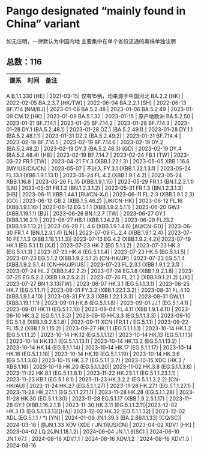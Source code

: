 # Pango designated “mainly found in China” variant

如无注明，一律默认为中国内地
主要集中在单个省份流通的毒株单独注明

<html>
<body>
<!--StartFragment-->

## 总数：116

谱系|时间|备注
-- | -- | --
A
B.1.1.330 [HE] | 2021-03-15| 仅有15例，均来源于中国河北
BA.2.2 [HK] | 2022-02-05
BA.2.3.7 [HK/TW] | 2022-06-04
BA.2.2.1 [SH] | 2022-06-13
BF.7.14 [NM/BJ] | 2023-01-06
BA.5.2.48 | 2023-01-06
BA.5.2.49 | 2023-01-09
CM.12 [HK] | 2023-01-09
BA.5.1.32 | 2023-01-15 | 原产地欧洲
BA.5.2.50 | 2023-01-21
BF.7.14.1 | 2023-01-25
BF.7.14.2 | 2023-01-28
BF.7.14.3 | 2023-01-28
DY.1 (BA.5.2.48.1) | 2023-01-28
DZ.1 (BA.5.2.49.1) | 2023-01-28
DY.1.1 (BA.5.2.48.1.1) | 2023-01-31
DZ.2 (BA.5.2.49.2) | 2023-01-31
BF.7.14.4 | 2023-02-19
BF.7.14.5 | 2023-02-19
BF.7.14.6 | 2023-02-19
DY.2 (BA.5.2.48.2) | 2023-02-19
DY.3 (BA.5.2.48.3) [GD] | 2023-02-19
DY.4 (BA.5.2.48.4) [HB] | 2023-02-19
BF.7.14.7 | 2023-02-24
FB.1 [TW] | 2023-03-22
FR.1 [TW] | 2023-04-21
FY.3 (XBB.1.22.1.3) | 2023-05-05
XBB.1.16.6 [MY/US/CA/CN] | 2023-05-07 | 不计入
FY.3.1 (XBB.1.22.1.3.1) | 2023-05-24
FL.13.1 (XBB.1.9.1.13.1) | 2023-05-24
FL.4.2 (XBB.1.9.1.4.2) | 2023-05-24
XBB.1.16.8 | 2023-05-26
FL.15 (XBB.1.9.1.15) | 2023-05-29
FR.1.1 (BN.1.2.3.1.1) [LN] | 2023-05-31
FR.1.2 (BN.1.2.3.1.2) | 2023-05-31
FR.1.3 (BN.1.2.3.1.3) [HB] | 2023-06-11
XBB.1.44.1 [RU/CN-XJ] | 2023-06-11
FL.2.3 (XBB.1.9.1.2.3) [GD] | 2023-06-12
GB.2 (XBB.1.5.46.2) [UK/CN-HK] | 2023-06-12
FL.16 (XBB.1.9.1.16) | 2023-06-12
EG.5.1.1 (XBB.1.9.2.5.1.1) | 2023-06-20
GW.1 (XBB.1.19.1.1) [BJ] | 2023-06-26
BN.1.2.7 [TW] | 2023-06-27
GY.1 (XBB.1.16.2.1) | 2023-06-27
HB.1 (XBB.1.34.2.1) | 2023-06-29
FL.13.2 (XBB.1.9.1.13.2) | 2023-06-29
FL.4.6 (XBB.1.9.1.4.6) [AU/CN-GD] | 2023-06-30
FR.1.4 (BN.1.2.3.1.4) [LN] | 2023-07-09
FL.2.4 (XBB.1.9.1.2.4) | 2023-07-10
FE.1.1.3 (XBB.1.18.1.1.1.3)| 2023-07-13
EG.4.2 (XBB.1.9.2.4.2)| 2023-07-19
HK.1 (EG.5.1.1.1) [XJ] | 2023-07-23
HK.2 (EG.5.1.1.2) | 2023-07-23
HK.3 (EG.5.1.1.3) | 2023-07-23
HK.4 (EG.5.1.1.4) | 2023-07-23
HK.5 (EG.5.1.1.5) | 2023-07-23
EG.5.1.2 (XBB.1.9.2.5.1.2) [CN-HK/JP] | 2023-07-23
EG.5.1.4 (XBB.1.9.2.5.1.4) [CN-HK/JP/US] | 2023-07-23
FL.2.3.1 (XBB.1.9.1.2.3.1) | 2023-07-24
HL.2 (XBB.1.42.2.2) | 2023-07-24
EG.1.8 (XBB.1.9.2.1.8) | 2023-07-25
EG.5.2.2 (XBB.1.9.2.5.2.2) | 2023-07-26
FL.21.2 (XBB.1.9.1.21.2) [JX] | 2023-07-27
BN.1.3.13[TW] | 2023-08-07
HK.3.1  (EG.5.1.1.3.1) | 2023-08-25
HK.7 (EG.5.1.1.7) | 2023-08-31
FY.3.2  (XBB.1.22.1.3.2) | 2023-08-31
FL.4.10  (XBB.1.9.1.4.10) | 2023-08-31
FY.3.3 (XBB.1.22.1.3.3) | 2023-08-31
GW.1.1 (XBB.1.19.1.1.1) | 2023-09-01
HK.8 (EG.5.1.1.8) | 2023-09-01
JJ.1 (EG.5.1.4.1) | 2023-09-01
HK.11 (EG.5.1.1.10) | 2023-09-04
FL.4.11 (XBB.1.9.1.4.11) | 2023-09-10
HK.3.2 (EG.5.1.1.3.2) | 2023-09-10
HK.3.3 (EG.5.1.1.3.3) | 2023-09-10
EG.5.1.8 (XBB.1.9.2.5.1.8) | 2023-09-11
XCN (FR.1.1 / EG.5.1.1) | 2023-09-22
FL.15.2 (XBB.1.9.1.15.2) | 2023-09-27
HK.1.1 (EG.5.1.1.1.1) | 2023-10-14
HK.1.2 (EG.5.1.1.1.2) | 2023-10-14
HK.12 (EG.5.1.1.12) | 2023-10-14
HK.13 (EG.5.1.1.13) | 2023-10-14
HK.13.1 (EG.5.1.1.13.1) | 2023-10-14
HK.13.2 (EG.5.1.1.13.2) | 2023-10-14
HK.14 (EG.5.1.1.14) | 2023-10-14
HK.17 (EG.5.1.1.17) | 2023-10-14
HK.18 (EG.5.1.1.18) | 2023-10-14
HK.19 (EG.5.1.1.19) | 2023-10-14
HK.3.6 (EG.5.1.1.3.6) | 2023-10-15
HK.3.7 (EG.5.1.1.3.7) | 2023-10-15
XDC (HK.3 / XBB.1.16) | 2023-10-19
HK.20 (EG.5.1.1.20)| 2023-11-02
HK.3.8 (EG.5.1.1.3.8) | 2023-11-22
HK.8.1 (EG.5.1.1.8.1) | 2023-11-22
HK.23.1.1 (EG.5.1.1.23.1.1) | 2023-11-23
KB.1  (EG.5.1.8.1) | 2023-11-23
HK.3.2.2 (EG.5.1.1.3.2.2) [CN-HK/AU] | 2023-11-24
HK.27 (EG.5.1.1.27) | 2023-11-28
HK.27.1 (EG.5.1.1.27.1) | 2023-11-28
HK.27.1.1 (EG.5.1.1.27.1.1) | 2023-11-28
HK.28 (EG.5.1.1.28) | 2023-11-28
HK.30 (EG.5.1.1.30) | 2023-11-28
EG.5.1.17 (XBB.1.9.2.5.1.17) | 2023-11-28
GY.1 (XBB.1.16.2.1.1) | 2023-11-30
HK.3.11 (EG.5.1.1.3.11)|2023-12-02
HK.3.13 (EG.5.1.1.3.13)[HA]| 2023-12-02
HK.32 (EG.5.1.1.32) | 2023-12-02
XDL (EG.5.1.1 / *) [YN] | 2024-01-09
JN.1.39.3 (BA.2.86.1.1.33) [CQ/SC]| 2024-03-18 | 原JN.1.33
XDV (XDE / JN.1)[US/CN] | 2023-04-02
XDV.1 [HK] | 2023-04-02
LQ.2(JN.1.18.1.2) | 2024-06-04
JN.1.1.9[SC] | 2024-06-10
JN.1.67.1｜2024-08-16
XDV.1.1｜2024-08-16
XDV.1.2｜2024-08-16
XDV.1.5｜2024-08-16

<!--EndFragment--> 
</body>
</html>
